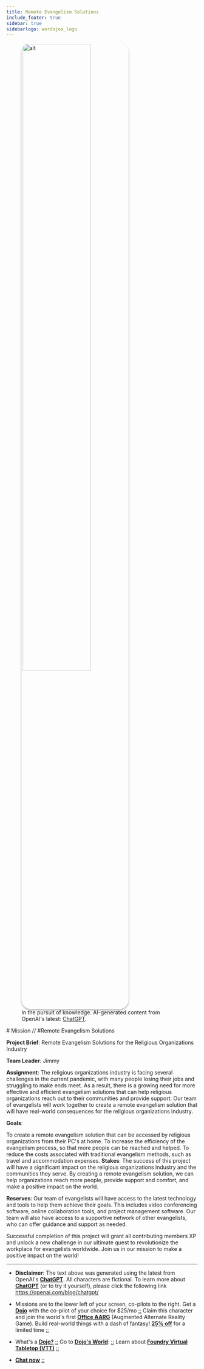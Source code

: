 ```yaml
---
title: Remote Evangelism Solutions
include_footer: true
sidebar: true
sidebarlogo: wordojos_logo
---
```

<figure>
    <img src='/uploads/mechs/Barista.png' style="width: 65%;height: 65%;padding: 3px; box-shadow: 0 3px 5px rgba(0,0,0,.3);border-radius: 25px;overflow: hidden;border: none;" align="middle"; alt='alt'; alt='student in hoody with laptop';/>
    <figcaption>In the pursuit of knowledge.  AI-generated content from OpenAI's latest: <a href="https://openai.com/blog/chatgpt/" >ChatGPT</a>.</figcaption>
</figure>
# Mission // #Remote Evangelism Solutions

**Project Brief**: Remote Evangelism Solutions for the Religious Organizations Industry

**Team Leader**: Jimmy

**Assignment**: The religious organizations industry is facing several challenges in the current pandemic, with many people losing their jobs and struggling to make ends meet. As a result, there is a growing need for more effective and efficient evangelism solutions that can help religious organizations reach out to their communities and provide support. Our team of evangelists will work together to create a remote evangelism solution that will have real-world consequences for the religious organizations industry.

**Goals**:

To create a remote evangelism solution that can be accessed by religious organizations from their PC's at home.
To increase the efficiency of the evangelism process, so that more people can be reached and helped.
To reduce the costs associated with traditional evangelism methods, such as travel and accommodation expenses.
**Stakes**: The success of this project will have a significant impact on the religious organizations industry and the communities they serve. By creating a remote evangelism solution, we can help organizations reach more people, provide support and comfort, and make a positive impact on the world.

**Reserves**: Our team of evangelists will have access to the latest technology and tools to help them achieve their goals. This includes video conferencing software, online collaboration tools, and project management software. Our team will also have access to a supportive network of other evangelists, who can offer guidance and support as needed.

Successful completion of this project will grant all contributing members XP and unlock a new challenge in our ultimate quest to revolutionize the workplace for evangelists worldwide. Join us in our mission to make a positive impact on the world!

---

* **Disclaimer**: The text above was generated using the latest from OpenAI's [**ChatGPT**](https://openai.com/blog/chatgpt/).  All characters are fictional.  To learn more about [**ChatGPT**](https://openai.com/blog/chatgpt/) (or to try it yourself), please click the following link https://openai.com/blog/chatgpt/

* Missions are to the lower left of your screen, co-pilots to the right. Get a [**Dojo**](https://workmates.live/marketplace) with the co-pilot of your choice for $25/mo [::](https://workmates.live/marketplace)  Claim this character and join the world's first [**Office AARG**](https://dojos.world) (Augmented Alternate Reality Game). Build real-world things with a dash of fantasy! [**25% off**](https://blog.workmates.live/deal-on-a-dojo) for a limited time [::](https://blog.workmates.live/deal-on-a-dojo) 

* What's a [**Dojo?**](https://workdojos.com) [::](https://workdojos.com)  Go to [**Dojo's World**](https://dojos.world): [::](https://dojos.world)  Learn about [**Foundry Virtual Tabletop (VTT)**](https://foundryvtt.com) [::](https://foundryvtt.com/)

* [**Chat now**](https://chat.workmates.live/channel/support) [::](https://chat.workmates.live/channel/support)